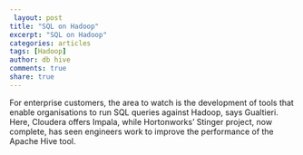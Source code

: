 ```yaml
---
 layout: post
title: "SQL on Hadoop"
excerpt: "SQL on Hadoop"
categories: articles
tags: [Hadoop]
author: db hive
comments: true
share: true
---
```



For enterprise customers, the area to watch is the development of tools that enable organisations to run SQL queries against Hadoop, says Gualtieri. Here, Cloudera offers Impala, while Hortonworks’ Stinger project, now complete, has seen engineers work to improve the performance of the Apache Hive tool.
